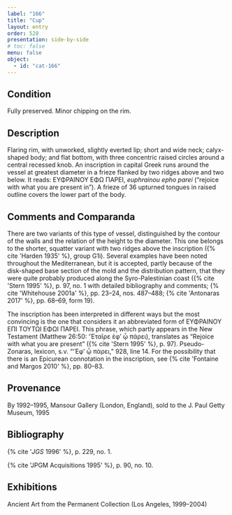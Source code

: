```yaml
---
label: "166"
title: "Cup"
layout: entry
order: 528
presentation: side-by-side
# toc: false
menu: false
object:
  - id: "cat-166"
---
```


## Condition

Fully preserved. Minor chipping on the rim.

## Description

Flaring rim, with unworked, slightly everted lip; short and wide neck; calyx-shaped body; and flat bottom, with three concentric raised circles around a central recessed knob. An inscription in capital Greek runs around the vessel at greatest diameter in a frieze flanked by two ridges above and two below. It reads: ΕΥΦΡΑΙΝΟΥ ΕΦΩ ΠΑΡΕΙ, *euphrainou epho parei* (“rejoice with what you are present in”). A frieze of 36 upturned tongues in raised outline covers the lower part of the body.

## Comments and Comparanda

There are two variants of this type of vessel, distinguished by the contour of the walls and the relation of the height to the diameter. This one belongs to the shorter, squatter variant with two ridges above the inscription ({% cite 'Harden 1935' %}, group G1i). Several examples have been noted throughout the Mediterranean, but it is accepted, partly because of the disk-shaped base section of the mold and the distribution pattern, that they were quite probably produced along the Syro-Palestinian coast ({% cite 'Stern 1995' %}, p. 97, no. 1 with detailed bibliography and comments; {% cite 'Whitehouse 2001a' %}, pp. 23–24, nos. 487–488; {% cite 'Antonaras 2017' %}, pp. 68–69, form 19).

The inscription has been interpreted in different ways but the most convincing is the one that considers it an abbreviated form of ΕΥΦΡΑΙΝΟΥ ΕΠΙ ΤΟΥΤΩΙ ΕΦΩΙ ΠΑΡΕΙ. This phrase, which partly appears in the New Testament (Matthew 26:50: ‘Ἑταῖρε ἐφ’ ᾧ πάρει), translates as “Rejoice with what you are present” ({% cite 'Stern 1995' %}, p. 97). Pseudo-Zonaras, lexicon, s.v. “‘Ἐφ’ ᾧ πάρει,” 928, line 14. For the possibility that there is an Epicurean connotation in the inscription, see {% cite 'Fontaine and Margos 2010' %}, pp. 80–83.

## Provenance

By 1992–1995, Mansour Gallery (London, England), sold to the J. Paul Getty Museum, 1995

## Bibliography

{% cite '*JGS* 1996' %}, p. 229, no. 1.

{% cite 'JPGM Acquisitions 1995' %}, p. 90, no. 10.

## Exhibitions

Ancient Art from the Permanent Collection (Los Angeles, 1999–2004)